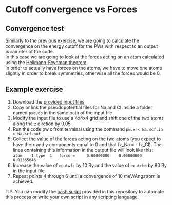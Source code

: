 # Cutoff convergence vs Forces

## Convergence test

Similarly to the [previous exercise](../1_ecut_vs_etot), we are going to calculate the convergence on the energy cutoff for the PWs with respect to an output parameter of the code.  
In this case we are going to look at the forces acting on an atom calculated using the [Hellmann-Feynman theorem](https://en.wikipedia.org/wiki/Hellmann%E2%80%93Feynman_theorem).  
In order to actually have forces on the atoms, we have to move one atome slightly in order to break symmetries, otherwise all the forces would be 0. 

## Example exercise

1. Download the [provided input files](../../files/Na.scf.in)
2. Copy or link the pseudopotential files for Na and Cl inside a folder named ```pseudo``` in the same path of the input file
3. Modify the input file to use a 4x4x4 grid and shift one of the two atoms along the ```z``` dirction by 0.05
4. Run the code pw.x from terminal using the command ```pw.x < Na.scf.in > Na.scf.out```
5. Collect the value of the forces acting on the two atoms (you expect to have the x and y components equal to 0 and that fz_Na = - fz_Cl).
  The lines containing this information in the output file will look like this:  
  ```atom    1 type  1   force =     0.00000000    0.00000000    0.02365046```
6. Increase the value of ```ecutwfc``` by 10 Ry and the value of ```ecutrho``` by 80 Ry in the input file.
7. Repeat points 4 through 6 until a convergence of 10 meV/Angstrom is achieved.

TIP: You can modify the [bash script](../../files/script.sh) provided in this repository to automate this process or write your own script in any scripting language.